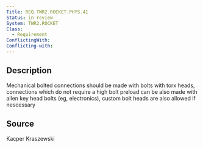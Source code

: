 ```yaml
---
Title: REQ.TWR2.ROCKET.PHYS.41
Status: in-review
System: TWR2.ROCKET
Class:
  - Requirement
ConflictingWith: 
Conflicting-with: 
---
```


## Description

Mechanical bolted connections should be made with bolts with torx heads, connections which do not require a high bolt preload can be also made with allen key head bolts (eg, electronics), custom bolt heads are also allowed if nescessary 

## Source

Kacper Kraszewski